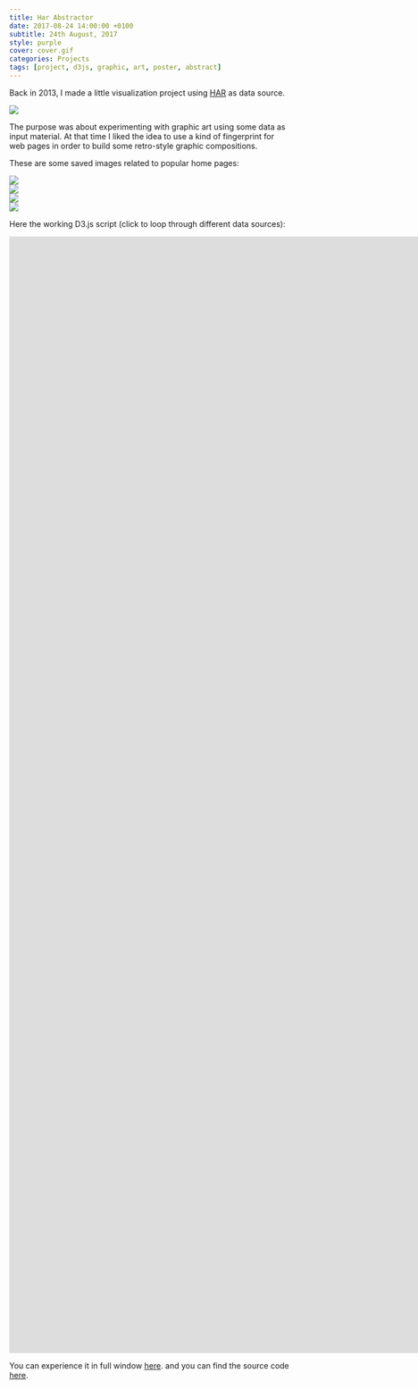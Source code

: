 ```yaml
---
title: Har Abstractor
date: 2017-08-24 14:00:00 +0100
subtitle: 24th August, 2017
style: purple
cover: cover.gif
categories: Projects
tags: [project, d3js, graphic, art, poster, abstract]
---
```


Back in 2013, I made a little visualization project using [HAR](https://en.wikipedia.org/wiki/.har) as data source.

![](../assets/posts/har-abstractor/cover.gif)

The purpose was about experimenting with graphic art using some data as input material. At that time I liked the idea to use a kind of fingerprint for web pages in order to build some retro-style graphic compositions.

These are some saved images related to popular home pages: 

<div class="grid pair">
<div class="grid_item padded"><img src="../assets/posts/har-abstractor/har_cnn.png" /></div>
<div class="grid_item padded"><img src="../assets/posts/har-abstractor/har_facebook.png" /></div>
<div class="grid_item padded"><img src="../assets/posts/har-abstractor/har_google.png" /></div>
<div class="grid_item padded"><img src="../assets/posts/har-abstractor/har_wikipedia.png" /></div>
</div>

Here the working D3.js script (click to loop through different data sources):

<iframe class="fuildframe" width="3000" data-width-mobile="2000" height="2000" src="https://fabiofranchino.com/har-abstractor/index.html" frameborder="0" scrolling="no"></iframe>


You can experience it in full window [here](http://fabiofranchino.com/har-abstractor/). and you can find the source code [here](https://github.com/fabiofranchino/har-abstractor).